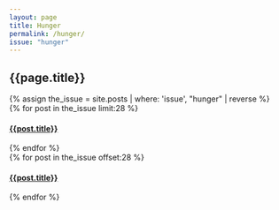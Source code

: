 ```yaml
---
layout: page
title: Hunger
permalink: /hunger/
issue: "hunger"
---
```

<h2 class="uk-text-center">{{page.title}}</h2>
<div class="uk-container-small uk-grid" uk-grid>
{% assign the_issue = site.posts | where: 'issue', "hunger" | reverse %} 
<div class="uk-width-1-2">
{% for post in the_issue limit:28 %} 
<h4><a href="{{post.url}}">{{post.title}}</a></h4>
{% endfor %}
</div>
<div class="uk-width-1-2">
{% for post in the_issue offset:28 %} 
<h4><a href="{{post.url}}">{{post.title}}</a></h4>
{% endfor %}
</div>
<div class="clearfix"></div>
</div>